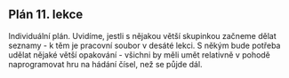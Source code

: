 ## Plán 11. lekce

Individuální plán.
Uvidíme, jestli s nějakou větší skupinkou začneme dělat seznamy - k těm je pracovní soubor v desáté lekci.
S někým bude potřeba udělat nějaké větší opakování - všichni by měli umět relativně v pohodě naprogramovat hru na hádání čísel,
než se půjde dál.
